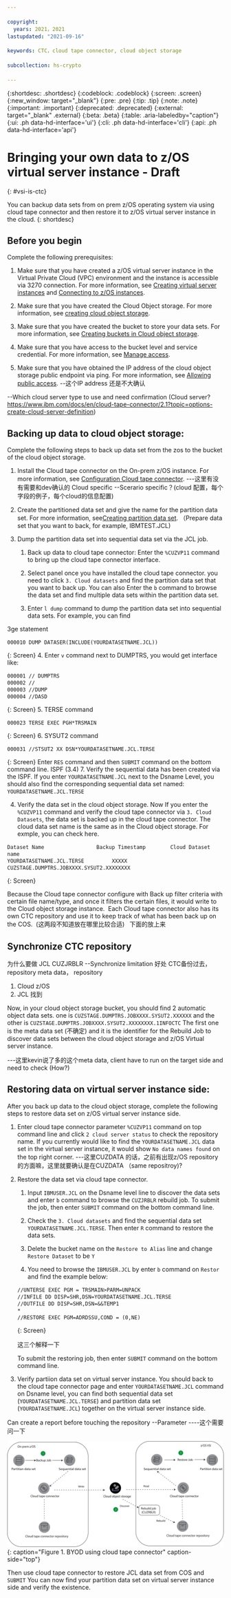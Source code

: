 ```yaml
---

copyright:
  years: 2021，2021
lastupdated: "2021-09-16"

keywords: CTC，cloud tape connector, cloud object storage

subcollection: hs-crypto

---
```


{:shortdesc: .shortdesc}
{:codeblock: .codeblock}
{:screen: .screen}
{:new_window: target="_blank"}
{:pre: .pre}
{:tip: .tip}
{:note: .note}
{:important: .important}
{:deprecated: .deprecated}
{:external: target="_blank" .external}
{:beta: .beta}
{:table: .aria-labeledby="caption"}
{:ui: .ph data-hd-interface='ui'}
{:cli: .ph data-hd-interface='cli'}
{:api: .ph data-hd-interface='api'}

# Bringing your own data to z/OS virtual server instance  - Draft
{: #vsi-is-ctc}

You can backup data sets from on prem z/OS operating system via using cloud tape connector and then restore it to z/OS virtual server instance in the cloud.
{: shortdesc}

## Before you begin

Complete the following prerequisites:

1. Make sure that you have created a z/OS virtual server instance in the Virtual Private Cloud (VPC) environment and the instance is accessible via 3270 connection. For more information, see [Creating virtual server instances](docs/vpc?topic=vpc-creating-virtual-servers) and [Connecting to z/OS instances](/docs/vpc?topic=vpc-vsi_is_connecting_zos).


2. Make sure that you have created the Cloud Object storage. For more information, see [creating cloud object storage](https://cloud.ibm.com/docs/cloud-object-storage?topic=cloud-object-storage-getting-started-cloud-object-storage).

3. Make sure that you have created the bucket to store your data sets. For more information, see [Creating buckets in Cloud object storage](https://cloud.ibm.com/docs/cloud-object-storage?topic=cloud-object-storage-getting-started-cloud-object-storage#gs-create-buckets).

4. Make sure that you have access to the bucket level and service credential. For more information, see [Manage access](https://cloud.ibm.com/docs/cloud-object-storage?topic=cloud-object-storage-administrators#administrators-manage-access).

5. Make sure that you have obtained the IP address of the cloud object storage public endpoint via ping. For more information, see [Allowing public access](https://cloud.ibm.com/docs/cloud-object-storage?topic=cloud-object-storage-iam-public-access).
--这个IP address 还是不大确认

--Which cloud server type to use and need confirmation
(Cloud server? https://www.ibm.com/docs/en/cloud-tape-connector/2.1?topic=options-create-cloud-server-definition)


## Backing up data to cloud object storage:

 Complete the following steps to back up data set from the zos to the bucket of the cloud object storage.

1. Install the Cloud tape connector on the On-prem z/OS instance. For more information, see [Configuration Cloud tape connector](https://www.ibm.com/docs/en/cloud-tape-connector/2.1?topic=connector-configuration-summary).
---这里有没有需要和dev确认的 Cloud specific --Scerario specific？(cloud 配置，每个字段的例子，每个cloud的信息配置)

2. Create the partitioned data set and give the name for the partition data set. For more information, see[Creating partition data set](https://www.ibm.com/docs/en/zos/2.4.0?topic=ispfpdf-creating-partitioned-data-set). （Prepare data set that you want to back, for example, IBMTEST.JCL)


3. Dump the partition data set into sequential data set via the JCL job.

   1. Back up data  to cloud tape connector:  Enter the `%CUZVP11` command to bring up the cloud tape connector interface.

   2. Select panel once you have installed the cloud tape connector. you need to click `3. Cloud datasets` and find the partition data set that you want to back up. You can also Enter the `b` command to browse the data set and find multiple data sets within the partition data set.

   3. Enter `l dump` command to dump the partition data set into sequential data sets. For example, you can find


3ge statement
   ```
   000010 DUMP DATASER(INCLUDE(YOURDATASETNAME.JCL))
   ```
   {: Screen}
   4. Enter `v` command next to DUMPTRS, you would get interface like:

   ```
   000001 // DUMPTRS
   000002 //
   000003 //DUMP
   000004 //DASD
   ```
   {: Screen}
   5. TERSE command
   ```
   000023 TERSE EXEC PGH*TRSMAIN
   ```
   {: Screen}
   6. SYSUT2 command
   ```
   000031 //STSUT2 XX DSN*YOURDATASETNAME.JCL.TERSE
   ```
   {: Screen}
   Enter `RES` command and then `SUBMIT` command on the bottom command line.
ISPF (3.4)
   7. Verify the sequential data has been created via the ISPF. If you enter `YOURDATASETNAME.JCL` next to the Dsname Level, you should also find the corresponding sequential data set named: `YOURDATASETNAME.JCL.TERSE`

4. Verify the data set in the cloud object storage. Now If you enter the `%CUZVP11` command and verify the cloud tape connector via `3. Cloud Datasets`, the data set is backed up in the cloud tape connector. The cloud data set name is the same as in the Cloud object storage. For exmple, you can check here.
```
Dataset Name                 Backup Timestamp        Cloud Dataset name
YOURDATASETNAME.JCL.TERSE         XXXXX              CUZSTAGE.DUMPTRS.JOBXXXX.SYSUT2.XXXXXXXX
```
{: Screen}


Because the Cloud tape connector configure with Back up filter criteria with certain file name/type, and once it filters the certain files, it would write to the Cloud object storage instance. 
Each Cloud tape connector also has its own CTC repository and use it to keep track of what has been back up on the COS.  (这两段不知道放在哪里比较合适)
  下面的放上来

## Synchronize CTC repository

为什么要做 JCL CUZJRBLR --Synchronize
limitation
好处
CTC备份过去，repository meta data， repository

1. Cloud z/OS
2. JCL 找到

Now, in your cloud object storage bucket, you should find 2 automatic object data sets. one is `CUZSTAGE.DUMPTRS.JOBXXXX.SYSUT2.XXXXXX` and the other is `CUZSTAGE.DUMPTRS.JOBXXXX.SYSUT2.XXXXXXXX.1INFOCTC`
The first one is the meta data set (不确定) and it is the identifier for the Rebuild Job to discover data sets between the cloud object storage and z/OS Virtual server instance.

---这里kevin说了多的这个meta data, client have to run on the target side and need to check (How?)


## Restoring data on virtual server instance side:

After you back up data to the cloud object storage, complete the following steps to restore data set on z/OS virtual server instance side.

1. Enter cloud tape connector parameter `%CUZVP11` command on top command line and click `2 cloud server status` to check the repository name. If you currently would like to find the `YOURDATASETNAME.JCL` data set in the  virtual server instance, it would show `No data names found` on the top right corner.
---这里CUZDATA 的话，之前有出现z/OS repository的方面嘛，这里就要确认是在CUZDATA （same repositroy)?

2. Restore the data set via cloud tape connector.

   1. Input `IBMUSER.JCL` on the Dsname level line to discover the data sets and enter `b` command to browse the `CUZJRBLR` rebuild job. To submit the job, then enter `SUBMIT` command on the bottom command line.  

   2. Check the `3. Cloud datasets` and find the sequential data set `YOURDATASETNAME.JCL.TERSE`. Then enter `R` command to restore the data sets.

   3. Delete the bucket name on the `Restore to Alias` line and change `Restore Dataset` to be `Y`

   4. You need to browse the `IBMUSER.JCL` by enter `b` command on `Restor` and find the example below:
   ```
   //UNTERSE EXEC PGM = TRSMAIN>PARM=UNPACK
   //INFILE DD DISP=SHR,DSN=YOURDATASETNAME.JCL.TERSE
   //OUTFILE DD DISP=SHR,DSN=&&TEMP1
   *
   //RESTORE EXEC PGM=ADRDSSU,COND = (0,NE)
   ```
   {: Screen}

   这三个解释一下

   To submit the restoring job, then enter `SUBMIT` command on the bottom command line.

3. Verify partiion data set on virtual server instance. You should back to the cloud tape connector page and enter `YOURDATASETNAME.JCL` command on Dsname level, you can find both sequential data set (`YOURDATASETNAME.JCL.TERSE`) and partition data set (`YOURDATASETNAME.JCL`) together on the virtual server instance side.

Can create a report before touching the repository --Parameter ----这个需要问一下


![BYOD using cloud tape connector](images/vpc-byod-ctc.svg "Figure showing BYOD using cloud tape connector"){: caption="Figure 1. BYOD using cloud tape connector" caption-side="top"}

Then use cloud tape connector to restore JCL data set from COS and `SUBMIT`
You can now find your partition data set on virtual server instance side and verify the existence.
